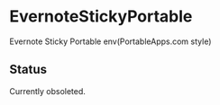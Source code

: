 EvernoteStickyPortable
======================

Evernote Sticky Portable env(PortableApps.com style)

Status
------

Currently obsoleted.
